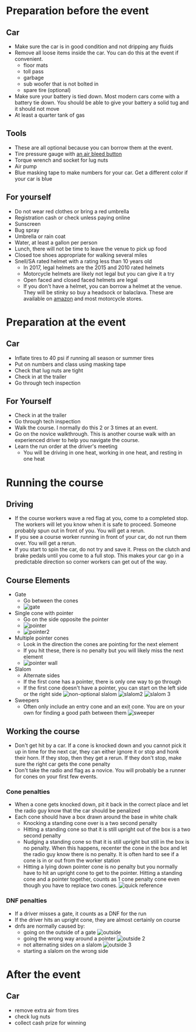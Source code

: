 # Preparation before the event

## Car
- Make sure the car is in good condition and not dripping any fluids
- Remove all loose items inside the car.  You can do this at the event if convenient.
  - floor mats
  - toll pass
  - garbage
  - sub woofer that is not bolted in
  - spare tire (optional)
- Make sure your battery is tied down.  Most modern cars come with a battery tie down.  You should be able to give your battery a solid tug and it should not move
- At least a quarter tank of gas

## Tools
- These are all optional because you can borrow them at the event.
- Tire pressure gauge with [an air bleed button](https://www.amazon.com/Joes-Racing-32307-Pressure-Gauge/dp/B00404WDUC)
- Torque wrench and socket for lug nuts
- Air pump
- Blue masking tape to make numbers for your car.  Get a different color if your car is blue

## For yourself
- Do not wear red clothes or bring a red umbrella
- Registration cash or check unless paying online
- Sunscreen
- Bug spray
- Umbrella or rain coat
- Water, at least a gallon per person
- Lunch, there will not be time to leave the venue to pick up food
- Closed toe shoes appropriate for walking several miles
- Snell/SA rated helmet with a rating less than 10 years old
  - In 2017, legal helmets are the 2015 and 2010 rated helmets
  - Motorcycle helmets are likely not legal but you can give it a try
  - Open faced and closed faced helmets are legal
  - If you don't have a helmet, you can borrow a helmet at the venue.  They will be stinky so buy a headsock or balaclava.  These are available on [amazon](https://www.amazon.com/K1-Race-Gear-701430-Cotton/dp/B0041QZQP8) and most motorcycle stores.

# Preparation at the event

## Car
- Inflate tires to 40 psi if running all season or summer tires
- Put on numbers and class using masking tape
- Check that lug nuts are tight
- Check in at the trailer
- Go through tech inspection

## For Yourself
- Check in at the trailer
- Go through tech inspection
- Walk the course.  I normally do this 2 or 3 times at an event.
- Go on the novice walkthrough.  This is another course walk with an experienced driver to help you navigate the course.
- Learn the run order at the driver's meeting
  - You will be driving in one heat, working in one heat, and resting in one heat

# Running the course

## Driving

- If the course workers wave a red flag at you, come to a completed stop.  The workers will let you know when it is safe to proceed.  Someone probably spun out in front of you.  You will get a rerun.
- If you see a course worker running in front of your car, do not run them over.  You will get a rerun.
- If you start to spin the car, do not try and save it.  Press on the clutch and brake pedals until you come to a full stop.  This makes your car go in a predictable direction so corner workers can get out of the way.

## Course Elements

- Gate
  - Go between the cones
  - ![gate](https://wrpca.wildapricot.org/resources/Pictures/Car%20Control%20Clinic/cone-gate.png)
- Single cone with pointer
  - Go on the side opposite the pointer
  - ![pointer](http://www.d3f.org/wp-content/uploads/2010/08/IMG_0336-e1283219599433.jpg)
  - ![pointer2](https://wrpca.wildapricot.org/resources/Pictures/Car%20Control%20Clinic/cone-pointer.png)
- Multiple pointer cones
  - Look in the direction the cones are pointing for the next element
  - If you hit these, there is no penalty but you will likely miss the next element
  - ![pointer wall](http://racingready.com/wp-content/uploads/2008/11/pano-1e1.jpg)
- Slalom
  - Alternate sides
  - If the first cone has a pointer, there is only one way to go through
  - If the first cone doesn't have a pointer, you can start on the left side or the right side ![non-optional slalom](http://www.geocities.ws/MotorCity/Downs/3837/autoxfu5.gif) ![slalom2](http://cdn.ggcbmwcca.org/wp-content/uploads/2017/01/Autox04.jpg) ![slalom 3](https://i.kinja-img.com/gawker-media/image/upload/s--GZJq3Zy2--/c_scale,f_auto,fl_progressive,q_80,w_800/19dz0zeptyjx3jpg.jpg)
- Sweepers
  - Often only include an entry cone and an exit cone.  You are on your own for finding a good path between them
  ![sweeper](http://1.bp.blogspot.com/-QBZwUXdYHEM/U6DtSVpJ0bI/AAAAAAAAAaQ/vXvMdskzxoo/s1600/DSCN6359.JPG)

## Working the course
- Don't get hit by a car.  If a cone is knocked down and you cannot pick it up in time for the next car, they can either ignore it or stop and honk their horn.  If they stop, then they get a rerun.  If they don't stop, make sure the right car gets the cone penalty
- Don't take the radio and flag as a novice.  You will probably be a runner for cones on your first few events.

### Cone penalties
  - When a cone gets knocked down, pit it back in the correct place and let the radio guy know that the car should be penalized
  - Each cone should have a box drawn around the base in white chalk
    - Knocking a standing cone over is a two second penalty
    - Hitting a standing cone so that it is still upright out of the box is a two second penalty
    - Nudging a standing cone so that it is still upright but still in the box is no penalty.  When this happens, recenter the cone in the box and let the radio guy know there is no penalty.  It is often hard to see if a cone is in or out from the worker station
    - Hitting a lying down pointer cone is no penalty but you normally have to hit an upright cone to get to the pointer.  Hitting a standing cone and a pointer together, counts as 1 cone penalty cone even though you have to replace two cones.
      ![quick reference](http://sfrautox.com/wp-content/uploads/2014/04/cone_explanation.jpg)

### DNF penalties
  - If a driver misses a gate, it counts as a DNF for the run
  - If the driver hits an upright cone, they are almost certainly on course
  - dnfs are normally caused by:
    - going on the outside of a gate ![outside](http://www.sccahawaii.org/wp-content/uploads/2016/05/gates-01-1024x663.png)
    - going the wrong way around a pointer ![outside 2](http://www.sccahawaii.org/wp-content/uploads/2016/05/DNF-01.png)
    - not alternating sides on a slalom ![outside 3](http://www.torcavettes.com/wp-content/uploads/autocross/TORCA_DNF.jpg)
    - starting a slalom on the wrong side

# After the event

## Car
- remove extra air from tires
- check lug nuts
- collect cash prize for winning
